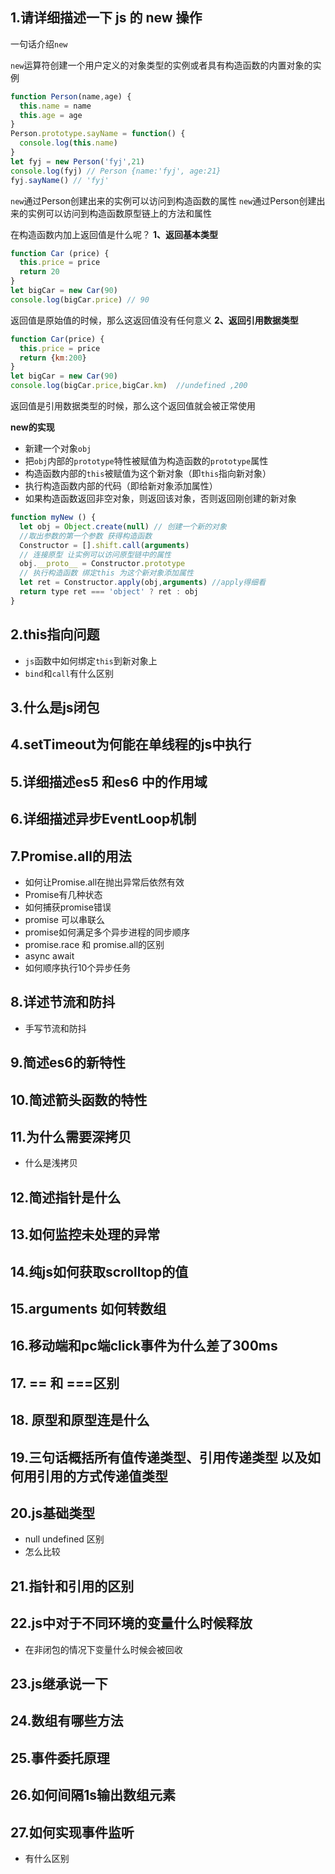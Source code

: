 ## 1.请详细描述一下 js 的 new 操作

一句话介绍`new`

`new`运算符创建一个用户定义的对象类型的实例或者具有构造函数的内置对象的实例
```js
function Person(name,age) {
  this.name = name
  this.age = age
}
Person.prototype.sayName = function() {
  console.log(this.name)
}
let fyj = new Person('fyj',21)
console.log(fyj) // Person {name:'fyj', age:21}
fyj.sayName() // 'fyj'
```

`new`通过Person创建出来的实例可以访问到构造函数的属性
`new`通过Person创建出来的实例可以访问到构造函数原型链上的方法和属性

在构造函数内加上返回值是什么呢？
**1、返回基本类型**
```js
function Car (price) {
  this.price = price
  return 20
}
let bigCar = new Car(90)
console.log(bigCar.price) // 90
```
返回值是原始值的时候，那么这返回值没有任何意义
**2、返回引用数据类型**
```js
function Car(price) {
  this.price = price
  return {km:200}
}
let bigCar = new Car(90)
console.log(bigCar.price,bigCar.km)  //undefined ,200
```
返回值是引用数据类型的时候，那么这个返回值就会被正常使用

**new的实现**
- 新建一个对象`obj`
- 把`obj`内部的`prototype`特性被赋值为构造函数的`prototype`属性
- 构造函数内部的`this`被赋值为这个新对象（即`this`指向新对象）
- 执行构造函数内部的代码（即给新对象添加属性）
- 如果构造函数返回非空对象，则返回该对象，否则返回刚创建的新对象
```js
function myNew () {
  let obj = Object.create(null) // 创建一个新的对象
  //取出参数的第一个参数 获得构造函数
  Constructor = [].shift.call(arguments)
  // 连接原型 让实例可以访问原型链中的属性
  obj.__proto__ = Constructor.prototype
  // 执行构造函数 绑定this 为这个新对象添加属性
  let ret = Constructor.apply(obj,arguments) //apply得细看
  return type ret === 'object' ? ret : obj
}
```
## 2.this指向问题
- `js`函数中如何绑定`this`到新对象上
- `bind`和`call`有什么区别
## 3.什么是js闭包
## 4.setTimeout为何能在单线程的js中执行
## 5.详细描述es5 和es6 中的作用域
## 6.详细描述异步EventLoop机制
## 7.Promise.all的用法
- 如何让Promise.all在抛出异常后依然有效
- Promise有几种状态
- 如何捕获promise错误
- promise 可以串联么
- promise如何满足多个异步进程的同步顺序
- promise.race 和 promise.all的区别
- async await
- 如何顺序执行10个异步任务
## 8.详述节流和防抖
- 手写节流和防抖
## 9.简述es6的新特性
## 10.简述箭头函数的特性
## 11.为什么需要深拷贝
- 什么是浅拷贝
## 12.简述指针是什么
## 13.如何监控未处理的异常
## 14.纯js如何获取scrolltop的值
## 15.arguments 如何转数组
## 16.移动端和pc端click事件为什么差了300ms
## 17. == 和 ===区别
## 18. 原型和原型连是什么
## 19.三句话概括所有值传递类型、引用传递类型 以及如何用引用的方式传递值类型
## 20.js基础类型
- null undefined 区别
- 怎么比较
## 21.指针和引用的区别
## 22.js中对于不同环境的变量什么时候释放
- 在非闭包的情况下变量什么时候会被回收
## 23.js继承说一下
## 24.数组有哪些方法
## 25.事件委托原理
## 26.如何间隔1s输出数组元素
## 27.如何实现事件监听
- 有什么区别